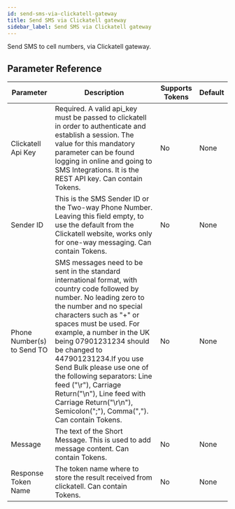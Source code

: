 ```yaml
---
id: send-sms-via-clickatell-gateway
title: Send SMS via Clickatell gateway
sidebar_label: Send SMS via Clickatell gateway
---
```



Send SMS to cell numbers, via Clickatell gateway.

## Parameter Reference
| Parameter | Description | Supports Tokens | Default |
| -- | -- | -- | -- |
| Clickatell Api Key | Required. A valid api_key must be passed to clickatell in order to authenticate and establish a session. The value for this mandatory parameter can be found logging in online and going to SMS Integrations. It is the REST API key. Can contain Tokens. | No | None |
| Sender ID | This is the SMS Sender ID or the Two-way Phone Number. Leaving this field empty, to use the default from the Clickatell website, works only for one-way messaging. Can contain Tokens. | No | None |
| Phone Number(s) to Send TO | SMS messages need to be sent in the standard international format, with country code followed by number. No leading zero to the number and no special characters such as "+" or spaces must be used. For example, a number in the UK being 07901231234 should be changed to 447901231234.If you use Send Bulk please use one of the following separators: Line feed ("\r"), Carriage Return("\n"), Line feed with Carriage Return("\r\n"), Semicolon(";"), Comma(","). Can contain Tokens. | No | None |
| Message | The text of the Short Message. This is used to add message content. Can contain Tokens. | No | None |
| Response Token Name | The token name where to store the result received from clickatell. Can contain Tokens. | No | None |
